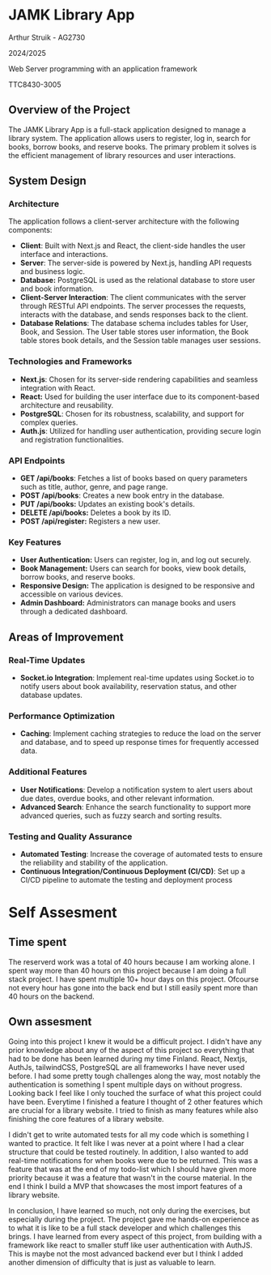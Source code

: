 # JAMK Library App
Arthur Struik - AG2730

2024/2025

Web Server programming with an application framework

TTC8430-3005

## Overview of the Project
The JAMK Library App is a full-stack application designed to manage a library system. The application allows users to register, log in, search for books, borrow books, and reserve books. The primary problem it solves is the efficient management of library resources and user interactions.

## System Design
### Architecture
The application follows a client-server architecture with the following components:

- __Client__: Built with Next.js and React, the client-side handles the user interface and interactions.
- __Server__: The server-side is powered by Next.js, handling API requests and business logic.
- __Database:__ PostgreSQL is used as the relational database to store user and book information.
- __Client-Server Interaction__: The client communicates with the server through RESTful API endpoints. The server processes the requests, interacts with the database, and sends responses back to the client.
- __Database Relations__: The database schema includes tables for User, Book, and Session. The User table stores user information, the Book table stores book details, and the Session table manages user sessions.

### Technologies and Frameworks
- __Next.js__: Chosen for its server-side rendering capabilities and seamless integration with React.
- __React:__ Used for building the user interface due to its component-based architecture and reusability.
- __PostgreSQL__: Chosen for its robustness, scalability, and support for complex queries.
- __Auth.js__: Utilized for handling user authentication, providing secure login and registration functionalities.

### API Endpoints
- __GET /api/books__: Fetches a list of books based on query parameters such as title, author, genre, and page range.
- __POST /api/books__: Creates a new book entry in the database.
- __PUT /api/books:__ Updates an existing book's details.
- __DELETE /api/books:__ Deletes a book by its ID.
- __POST /api/register:__ Registers a new user.

### Key Features
- __User Authentication:__ Users can register, log in, and log out securely.
- __Book Management:__ Users can search for books, view book details, borrow books, and reserve books.
- __Responsive Design:__ The application is designed to be responsive and accessible on various devices.
- __Admin Dashboard:__ Administrators can manage books and users through a dedicated dashboard.

## Areas of Improvement

### Real-Time Updates
- **Socket.io Integration**: Implement real-time updates using Socket.io to notify users about book availability, reservation status, and other database updates.

### Performance Optimization
- **Caching**: Implement caching strategies to reduce the load on the server and database, and to speed up response times for frequently accessed data.

### Additional Features
- **User Notifications**: Develop a notification system to alert users about due dates, overdue books, and other relevant information.
- **Advanced Search**: Enhance the search functionality to support more advanced queries, such as fuzzy search and sorting results.

### Testing and Quality Assurance
- **Automated Testing**: Increase the coverage of automated tests to ensure the reliability and stability of the application.
- **Continuous Integration/Continuous Deployment (CI/CD)**: Set up a CI/CD pipeline to automate the testing and deployment process

# Self Assesment
## Time spent
The reserverd work was a total of 40 hours because I am working alone. I spent way more than 40 hours on this project because I am doing a full stack project. I have spent multiple 10+ hour days on this project. Ofcourse not every hour has gone into the back end but I still easily spent more than 40 hours on the backend.

## Own assesment
Going into this project I knew it would be a difficult project. I didn't have any prior knowledge about any of the aspect of this project so everything that had to be done has been learned during my time Finland. React, Nextjs, AuthJs, tailwindCSS, PostgreSQL are all frameworks I have never used before. I had some pretty tough challenges along the way, most notably the authentication is something I spent multiple days on without progress. Looking back I feel like I only touched the surface of what this project could have been. Everytime I finished a feature I thought of 2 other features which are crucial for a library website. I tried to finish as many features while also finishing the core features of a library website.

I didn't get to write automated tests for all my code which is something I wanted to practice. It felt like I was never at a point where I had a clear structure that could be tested routinely. In addition, I also wanted to add real-time notifications for when books were due to be returned. This was a feature that was at the end of my todo-list which I should have given more priority because it was a feature that wasn't in the course material. In the end I think I build a MVP that showcases the most import features of a library website.

In conclusion, I have learned so much, not only during the exercises, but especially during the project. The project gave me hands-on experience as to what it is like to be a full stack developer and which challenges this brings. I have learned from every aspect of this project, from building with a framework like react to smaller stuff like user authentication with AuthJS. This is maybe not the most advanced backend ever but I think I added another dimension of difficulty that is just as valuable to learn.

